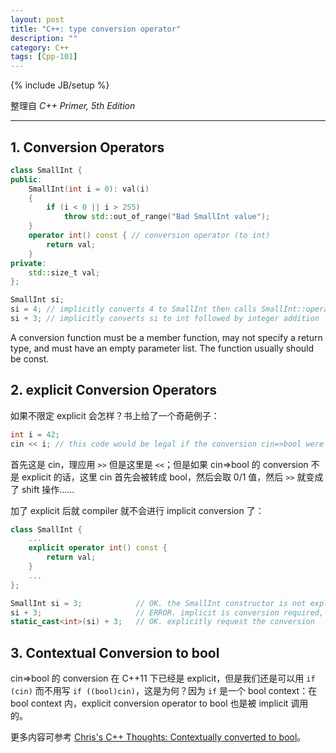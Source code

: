 ```yaml
---
layout: post
title: "C++: type conversion operator"
description: ""
category: C++
tags: [Cpp-101]
---
```

{% include JB/setup %}

整理自 _C++ Primer, 5th Edition_

-----

## 1. Conversion Operators

```cpp
class SmallInt {
public:
    SmallInt(int i = 0): val(i)
    {
        if (i < 0 || i > 255)
            throw std::out_of_range("Bad SmallInt value");
    }
    operator int() const { // conversion operator (to int)
        return val;
    }
private:
    std::size_t val;
};

SmallInt si;
si = 4; // implicitly converts 4 to SmallInt then calls SmallInt::operator=
si + 3; // implicitly converts si to int followed by integer addition
```

A conversion function must be a member function, may not specify a return type, and must have an empty parameter list. The function usually should be const.

## 2. explicit Conversion Operators

如果不限定 explicit 会怎样？书上给了一个奇葩例子：

```cpp
int i = 42;
cin << i; // this code would be legal if the conversion cin=>bool were not explicit!
```

首先这是 cin，理应用 `>>` 但是这里是 `<<`；但是如果 cin=>bool 的 conversion 不是 explicit 的话，这里 cin 首先会被转成 bool，然后会取 0/1 值，然后 `>>` 就变成了 shift 操作……

加了 explicit 后就 compiler 就不会进行 implicit conversion 了：

```cpp
class SmallInt {
    ...
    explicit operator int() const {
        return val;
    }
	...
};

SmallInt si = 3;			// OK. the SmallInt constructor is not explicit
si + 3;						// ERROR. implicit is conversion required, but operator int is explicit
static_cast<int>(si) + 3;	// OK. explicitly request the conversion
```

## 3. Contextual Conversion to bool

cin=>bool 的 conversion 在 C++11 下已经是 explicit，但是我们还是可以用 `if (cin)` 而不用写 `if ((bool)cin)`，这是为何？因为 `if` 是一个 bool context：在 bool context 内，explicit conversion operator to bool 也是被 implicit 调用的。

更多内容可参考 [Chris's C++ Thoughts: Contextually converted to bool](http://chris-sharpe.blogspot.hk/2013/07/contextually-converted-to-bool.html)。